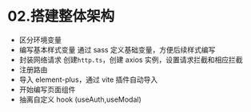 # 02.搭建整体架构

- 区分环境变量
- 编写基本样式变量
  通过 sass 定义基础变量，方便后续样式编写
- 封装网络请求
  创建`http.ts`，创建 axios 实例，设置请求拦截和相应拦截
- 注册路由
- 导入 element-plus，通过 vite 插件自动导入
- 开始编写页面组件
- 抽离自定义 hook (useAuth,useModal)
